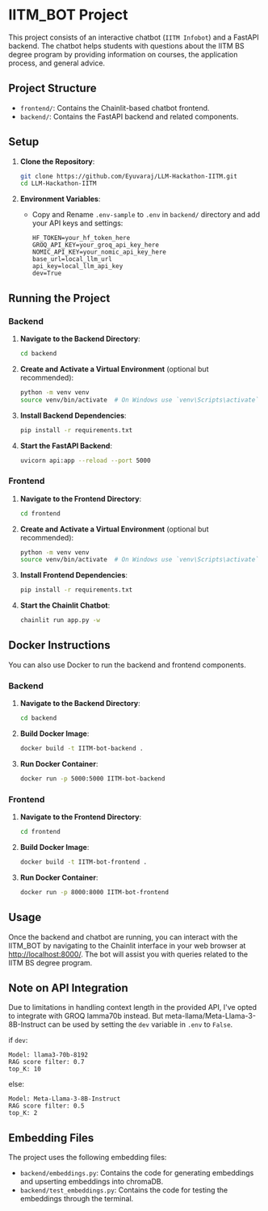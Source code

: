 # IITM_BOT Project

This project consists of an interactive chatbot (`IITM Infobot`) and a FastAPI backend. The chatbot helps students with questions about the IITM BS degree program by providing information on courses, the application process, and general advice.

## Project Structure

- `frontend/`: Contains the Chainlit-based chatbot frontend.
- `backend/`: Contains the FastAPI backend and related components.

## Setup

1. **Clone the Repository**:
    ```bash
    git clone https://github.com/Eyuvaraj/LLM-Hackathon-IITM.git
    cd LLM-Hackathon-IITM
    ```

2. **Environment Variables**:
    - Copy and Rename `.env-sample` to `.env` in  `backend/` directory and add your API keys and settings:
      ```env
      HF_TOKEN=your_hf_token_here
      GROQ_API_KEY=your_groq_api_key_here
      NOMIC_API_KEY=your_nomic_api_key_here
      base_url=local_llm_url
      api_key=local_llm_api_key
      dev=True
      ```

## Running the Project

### Backend

1. **Navigate to the Backend Directory**:
    ```bash
    cd backend
    ```

2. **Create and Activate a Virtual Environment** (optional but recommended):
    ```bash
    python -m venv venv
    source venv/bin/activate  # On Windows use `venv\Scripts\activate`
    ```

3. **Install Backend Dependencies**:
    ```bash
    pip install -r requirements.txt
    ```

4. **Start the FastAPI Backend**:
    ```bash
    uvicorn api:app --reload --port 5000
    ```

### Frontend

1. **Navigate to the Frontend Directory**:
    ```bash
    cd frontend
    ```

2. **Create and Activate a Virtual Environment** (optional but recommended):
    ```bash
    python -m venv venv
    source venv/bin/activate  # On Windows use `venv\Scripts\activate`
    ```

3. **Install Frontend Dependencies**:
    ```bash
    pip install -r requirements.txt
    ```

4. **Start the Chainlit Chatbot**:
    ```bash
    chainlit run app.py -w
    ```

## Docker Instructions

You can also use Docker to run the backend and frontend components.

### Backend

1. **Navigate to the Backend Directory**:
    ```bash
    cd backend
    ```

2. **Build Docker Image**:
    ```bash
    docker build -t IITM-bot-backend .
    ```

3. **Run Docker Container**:
    ```bash
    docker run -p 5000:5000 IITM-bot-backend
    ```

### Frontend

1. **Navigate to the Frontend Directory**:
    ```bash
    cd frontend
    ```

2. **Build Docker Image**:
    ```bash
    docker build -t IITM-bot-frontend .
    ```

3. **Run Docker Container**:
    ```bash
    docker run -p 8000:8000 IITM-bot-frontend
    ```

## Usage

Once the backend and chatbot are running, you can interact with the IITM_BOT by navigating to the Chainlit interface in your web browser at [http://localhost:8000/](http://localhost:8000/). The bot will assist you with queries related to the IITM BS degree program.

## Note on API Integration

Due to limitations in handling context length in the provided API, I've opted to integrate with GROQ lamma70b instead. But meta-llama/Meta-Llama-3-8B-Instruct can be used by setting the `dev` variable in `.env` to `False`.

if `dev`:

    Model: llama3-70b-8192
    RAG score filter: 0.7
    top_K: 10

else:

    Model: Meta-Llama-3-8B-Instruct
    RAG score filter: 0.5
    top_K: 2

## Embedding Files

The project uses the following embedding files:
- `backend/embeddings.py`: Contains the code for generating embeddings and upserting embeddings into chromaDB.
- `backend/test_embeddings.py`: Contains the code for testing the embeddings through the terminal.
